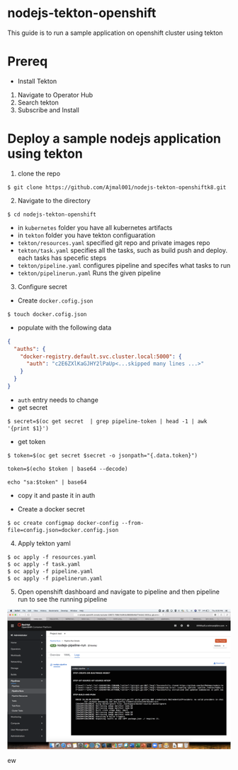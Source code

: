 # nodejs-tekton-openshift

This guide is to run a sample application on openshift cluster using tekton 

# Prereq


* Install Tekton

1. Navigate to Operator Hub
2. Search tekton
3. Subscribe and Install 

# Deploy a sample nodejs application using tekton

1. clone the repo 

```
$ git clone https://github.com/Ajmal001/nodejs-tekton-openshiftk8.git
```
2. Navigate to the directory 

```
$ cd nodejs-tekton-openshift
```

* in ```kubernetes``` folder you have all kubernetes artifacts
* in ```tekton``` folder you have tekton configuaration 
* ```tekton/resources.yaml``` specified git repo and private images repo 
* ```tekton/task.yaml``` specifies all the tasks, such as build push and deploy. each tasks has specefic steps 
* ```tekton/pipeline.yaml``` configures pipeline and specifes what tasks to run
* ```tekton/pipelinerun.yaml``` Runs the given pipeline 

3. Configure secret 

* Create ```docker.cofig.json```
```
$ touch docker.cofig.json
```
* populate with the following data 

```JSON
{
  "auths": {
    "docker-registry.default.svc.cluster.local:5000": {
      "auth": "c2E6ZXlKaGJHY2lPaUp<...skipped many lines ...>"
    }
  }
}
```
* ```auth``` entry needs to change
* get secret 
```
$ secret=$(oc get secret  | grep pipeline-token | head -1 | awk '{print $1}')
```
* get token
```
$ token=$(oc get secret $secret -o jsonpath="{.data.token}")
```
```
token=$(echo $token | base64 --decode)
```

```
echo "sa:$token" | base64

```
* copy it and paste it in auth 

* Create a docker secret 
```
$ oc create configmap docker-config --from-file=config.json=docker.config.json
```
4. Apply tekton yaml

```
$ oc apply -f resources.yaml
$ oc apply -f task.yaml
$ oc apply -f pipeline.yaml
$ oc apply -f pipelinerun.yaml
```

5. Open openshift dashboard and navigate to pipeline and then pipeline run to see the running pipeline

![1](./1.png)

ew








